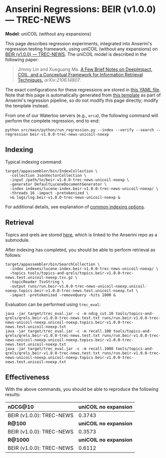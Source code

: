 # Anserini Regressions: BEIR (v1.0.0) &mdash; TREC-NEWS

**Model**: uniCOIL (without any expansions)

This page describes regression experiments, integrated into Anserini's regression testing framework, using uniCOIL (without any expansions) on [BEIR (v1.0.0) &mdash; TREC-NEWS](http://beir.ai/).
The uniCOIL model is described in the following paper:

> Jimmy Lin and Xueguang Ma. [A Few Brief Notes on DeepImpact, COIL, and a Conceptual Framework for Information Retrieval Techniques.](https://arxiv.org/abs/2106.14807) _arXiv:2106.14807_.

The exact configurations for these regressions are stored in [this YAML file](../../src/main/resources/regression/beir-v1.0.0-trec-news-unicoil-noexp.yaml).
Note that this page is automatically generated from [this template](../../src/main/resources/docgen/templates/beir-v1.0.0-trec-news-unicoil-noexp.template) as part of Anserini's regression pipeline, so do not modify this page directly; modify the template instead.

From one of our Waterloo servers (e.g., `orca`), the following command will perform the complete regression, end to end:

```
python src/main/python/run_regression.py --index --verify --search --regression beir-v1.0.0-trec-news-unicoil-noexp
```

## Indexing

Typical indexing command:

```
target/appassembler/bin/IndexCollection \
  -collection JsonVectorCollection \
  -input /path/to/beir-v1.0.0-trec-news-unicoil-noexp \
  -generator DefaultLuceneDocumentGenerator \
  -index indexes/lucene-index.beir-v1.0.0-trec-news-unicoil-noexp/ \
  -threads 16 -impact -pretokenized \
  >& logs/log.beir-v1.0.0-trec-news-unicoil-noexp &
```

For additional details, see explanation of [common indexing options](../../docs/common-indexing-options.md).

## Retrieval

Topics and qrels are stored [here](https://github.com/castorini/anserini-tools/tree/master/topics-and-qrels), which is linked to the Anserini repo as a submodule.

After indexing has completed, you should be able to perform retrieval as follows:

```
target/appassembler/bin/SearchCollection \
  -index indexes/lucene-index.beir-v1.0.0-trec-news-unicoil-noexp/ \
  -topics tools/topics-and-qrels/topics.beir-v1.0.0-trec-news.test.unicoil-noexp.tsv.gz \
  -topicReader TsvString \
  -output runs/run.beir-v1.0.0-trec-news-unicoil-noexp.unicoil-noexp.topics.beir-v1.0.0-trec-news.test.unicoil-noexp.txt \
  -impact -pretokenized -removeQuery -hits 1000 &
```

Evaluation can be performed using `trec_eval`:

```
java -jar target/trec_eval.jar -c -m ndcg_cut.10 tools/topics-and-qrels/qrels.beir-v1.0.0-trec-news.test.txt runs/run.beir-v1.0.0-trec-news-unicoil-noexp.unicoil-noexp.topics.beir-v1.0.0-trec-news.test.unicoil-noexp.txt
java -jar target/trec_eval.jar -c -m recall.100 tools/topics-and-qrels/qrels.beir-v1.0.0-trec-news.test.txt runs/run.beir-v1.0.0-trec-news-unicoil-noexp.unicoil-noexp.topics.beir-v1.0.0-trec-news.test.unicoil-noexp.txt
java -jar target/trec_eval.jar -c -m recall.1000 tools/topics-and-qrels/qrels.beir-v1.0.0-trec-news.test.txt runs/run.beir-v1.0.0-trec-news-unicoil-noexp.unicoil-noexp.topics.beir-v1.0.0-trec-news.test.unicoil-noexp.txt
```

## Effectiveness

With the above commands, you should be able to reproduce the following results:

| **nDCG@10**                                                                                                  | **uniCOIL no expansion**|
|:-------------------------------------------------------------------------------------------------------------|-----------|
| BEIR (v1.0.0): TREC-NEWS                                                                                     | 0.3743    |
| **R@100**                                                                                                    | **uniCOIL no expansion**|
| BEIR (v1.0.0): TREC-NEWS                                                                                     | 0.3573    |
| **R@1000**                                                                                                   | **uniCOIL no expansion**|
| BEIR (v1.0.0): TREC-NEWS                                                                                     | 0.6112    |
